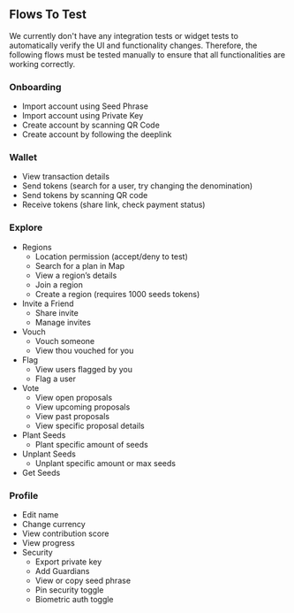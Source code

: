 ## Flows To Test
We currently don't have any integration tests or widget tests to automatically verify the UI and functionality changes. Therefore, the following flows must be tested manually to ensure that all functionalities are working correctly.

### Onboarding
- Import account using Seed Phrase
- Import account using Private Key
- Create account by scanning QR Code
- Create account by following the deeplink

### Wallet
- View transaction details
- Send tokens (search for a user, try changing the denomination)
- Send tokens by scanning QR code
- Receive tokens (share link, check payment status)

### Explore
- Regions
    - Location permission (accept/deny to test)
    - Search for a plan in Map
    - View a region’s details
    - Join a region
    - Create a region (requires 1000 seeds tokens)
- Invite a Friend
    - Share invite
    - Manage invites
- Vouch
    - Vouch someone
    - View thou vouched for you
- Flag
    - View users flagged by you
    - Flag a user
- Vote
    - View open proposals
    - View upcoming proposals
    - View past proposals
    - View specific proposal details
- Plant Seeds
    - Plant specific amount of seeds
- Unplant Seeds
    - Unplant specific amount or max seeds
- Get Seeds

### Profile
- Edit name
- Change currency
- View contribution score
- View progress
- Security
    - Export private key
    - Add Guardians
    - View or copy seed phrase
    - Pin security toggle
    - Biometric auth toggle